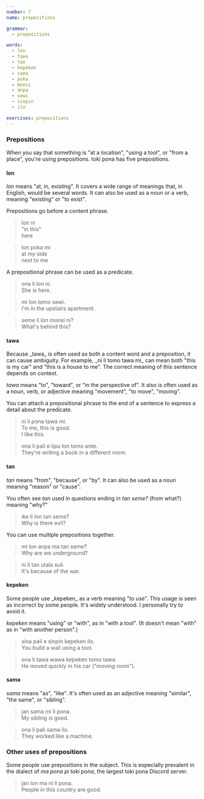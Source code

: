 ```yaml
---
number: 7
name: prepositions

grammar:
  - prepositions

words:
  - lon
  - tawa
  - tan
  - kepeken
  - sama
  - poka
  - monsi
  - anpa
  - sewi
  - sinpin
  - ilo

exercises: prepositions
---
```


### Prepositions

When you say that something is "at a location", "using a tool", or "from a place", you're using prepositions. toki pona has five prepositions.

#### lon

_lon_ means "at, in, existing". It covers a wide range of meanings that, in English, would be several words. It can also be used as a noun or a verb, meaning "existing" or "to exist".

Prepositions go before a content phrase.

> lon ni  
> "in this"  
> here

> lon poka mi  
> at my side  
> next to me

A prepositional phrase can be used as a predicate.

> ona li lon ni.  
> She is here.

> mi lon tomo sewi.  
> I'm in the upstairs apartment.

> seme li lon monsi ni?  
> What's behind this?

#### tawa

<aside>
Because _tawa_ is often used as both a content word and a preposition, it can cause ambiguity. For example, _ni li tomo tawa mi_ can mean both "this is my car" and "this is a house to me". The correct meaning of this sentence depends on context.
</aside>

_tawa_ means "to", "toward", or "in the perspective of". It also is often used as a noun, verb, or adjective meaning "movement", "to move", "moving".

You can attach a prepositional phrase to the end of a sentence to express a detail about the predicate.

> ni li pona tawa mi.  
> To me, this is good.  
> I like this.

> ona li pali e lipu lon tomo ante.  
> They're writing a book in a different room.

#### tan

_tan_ means "from", "because", or "by". It can also be used as a noun meaning "reason" or "cause".

You often see _tan_ used in questions ending in _tan seme?_ (from what?) meaning "why?"

> ike li lon tan seme?  
> Why is there evil?

You can use multiple prepositions together.

> mi lon anpa ma tan seme?  
> Why are we underground?

> ni li tan utala suli.  
> It's because of the war.

#### kepeken

<aside>
Some people use _kepeken_ as a verb meaning "to use". This usage is seen as incorrect by some people. It's widely understood. I personally try to avoid it.
</aside>

_kepeken_ means "using" or "with", as in "with a tool". (It doesn't mean "with" as in "with another person".)

> sina pali e sinpin kepeken ilo.  
> You build a wall using a tool.

> ona li tawa wawa kepeken tomo tawa.  
> He moved quickly in his car ("moving room").

#### sama

_sama_ means "as", "like". It's often used as an adjective meaning "similar", "the same", or "sibling".

> jan sama mi li pona.  
> My sibling is good.

> ona li pali sama ilo.  
> They worked like a machine.

### Other uses of prepositions

Some people use prepositions in the subject. This is especially prevalent in the dialect of _ma pona pi toki pona_, the largest toki pona Discord server.

> jan lon ma ni li pona.  
> People in this country are good.
